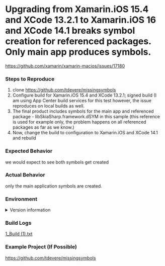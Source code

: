 # Upgrading from Xamarin.iOS 15.4 and XCode 13.2.1 to Xamarin.iOS 16 and XCode 14.1 breaks symbol creation for referenced packages. Only main app produces symbols.

https://github.com/xamarin/xamarin-macios/issues/17180

### Steps to Reproduce

1. clone https://github.com/tdevere/missingsymbols
2. Configure build for Xamarin.iOS 15.4 and XCode 13.2.1; signed build (I am using App Center build services for this test however, the issue reproduces on local builds as well.
3. The final product includes symbols for the main app and referenced package - libSkiaSharp.framework.dSYM in this sample (this reference is used for example only, the problem happens on all referenced packages as far as we know.)
4. Now, change the build to configuration to Xamarin.iOS and XCode 14.1 and rebuild

### Expected Behavior
we would expect to see both symbols get created

### Actual Behavior
only the main application symbols are created. 

### Environment

<!--
1. How to get version information: https://github.com/xamarin/xamarin-macios/wiki/Diagnosis#version-information
2. Paste into the code block below (between ```)
-->

<details>
<summary>Version information</summary>

```
Image: macos-12
Version: 20221215.1
Included Software: https://github.com/actions/runner-images/blob/macOS-12/20221215.1/images/macos/macos-12-Readme.md
Xamarin.iOS 15.4
XCode 13.2.1
Visual Studio for Mac = 2022  17.4.2.17 
```

</details>

### Build Logs
[1_Build (1).txt](https://github.com/tdevere/missingsymbols/files/10386352/1_Build.1.txt)

### Example Project (If Possible)
https://github.com/tdevere/missingsymbols
<!--
Switch to the "Preview" tab to ensure your issue renders correctly.
-->
